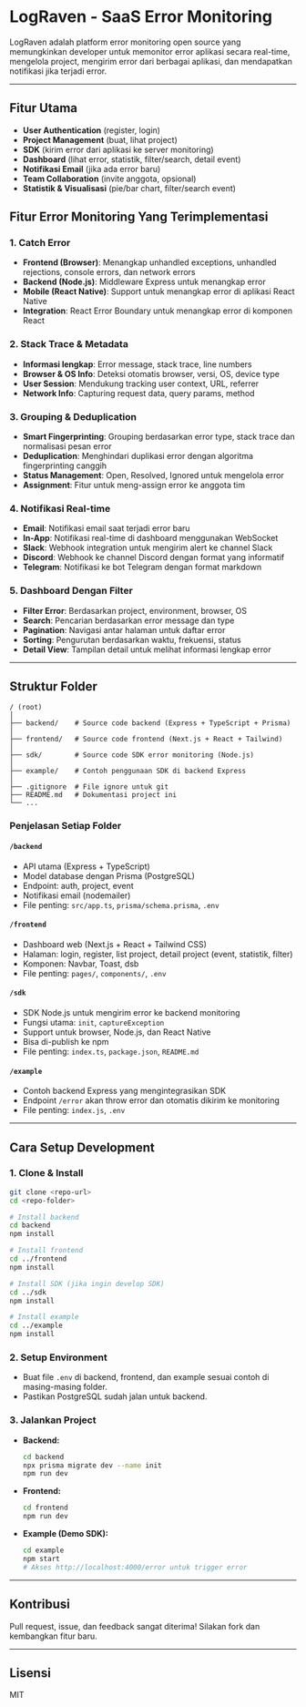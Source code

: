 # LogRaven - SaaS Error Monitoring

LogRaven adalah platform error monitoring open source yang memungkinkan developer untuk memonitor error aplikasi secara real-time, mengelola project, mengirim error dari berbagai aplikasi, dan mendapatkan notifikasi jika terjadi error.

---

## Fitur Utama
- **User Authentication** (register, login)
- **Project Management** (buat, lihat project)
- **SDK** (kirim error dari aplikasi ke server monitoring)
- **Dashboard** (lihat error, statistik, filter/search, detail event)
- **Notifikasi Email** (jika ada error baru)
- **Team Collaboration** (invite anggota, opsional)
- **Statistik & Visualisasi** (pie/bar chart, filter/search event)

## Fitur Error Monitoring Yang Terimplementasi

### 1. Catch Error
- **Frontend (Browser)**: Menangkap unhandled exceptions, unhandled rejections, console errors, dan network errors
- **Backend (Node.js)**: Middleware Express untuk menangkap error
- **Mobile (React Native)**: Support untuk menangkap error di aplikasi React Native
- **Integration**: React Error Boundary untuk menangkap error di komponen React

### 2. Stack Trace & Metadata
- **Informasi lengkap**: Error message, stack trace, line numbers
- **Browser & OS Info**: Deteksi otomatis browser, versi, OS, device type
- **User Session**: Mendukung tracking user context, URL, referrer
- **Network Info**: Capturing request data, query params, method

### 3. Grouping & Deduplication
- **Smart Fingerprinting**: Grouping berdasarkan error type, stack trace dan normalisasi pesan error
- **Deduplication**: Menghindari duplikasi error dengan algoritma fingerprinting canggih
- **Status Management**: Open, Resolved, Ignored untuk mengelola error
- **Assignment**: Fitur untuk meng-assign error ke anggota tim

### 4. Notifikasi Real-time
- **Email**: Notifikasi email saat terjadi error baru
- **In-App**: Notifikasi real-time di dashboard menggunakan WebSocket
- **Slack**: Webhook integration untuk mengirim alert ke channel Slack
- **Discord**: Webhook ke channel Discord dengan format yang informatif
- **Telegram**: Notifikasi ke bot Telegram dengan format markdown

### 5. Dashboard Dengan Filter
- **Filter Error**: Berdasarkan project, environment, browser, OS
- **Search**: Pencarian berdasarkan error message dan type
- **Pagination**: Navigasi antar halaman untuk daftar error
- **Sorting**: Pengurutan berdasarkan waktu, frekuensi, status
- **Detail View**: Tampilan detail untuk melihat informasi lengkap error

---

## Struktur Folder

```
/ (root)
│
├── backend/    # Source code backend (Express + TypeScript + Prisma)
│
├── frontend/   # Source code frontend (Next.js + React + Tailwind)
│
├── sdk/        # Source code SDK error monitoring (Node.js)
│
├── example/    # Contoh penggunaan SDK di backend Express
│
├── .gitignore  # File ignore untuk git
├── README.md   # Dokumentasi project ini
└── ...
```

### Penjelasan Setiap Folder

#### `/backend`
- API utama (Express + TypeScript)
- Model database dengan Prisma (PostgreSQL)
- Endpoint: auth, project, event
- Notifikasi email (nodemailer)
- File penting: `src/app.ts`, `prisma/schema.prisma`, `.env`

#### `/frontend`
- Dashboard web (Next.js + React + Tailwind CSS)
- Halaman: login, register, list project, detail project (event, statistik, filter)
- Komponen: Navbar, Toast, dsb
- File penting: `pages/`, `components/`, `.env`

#### `/sdk`
- SDK Node.js untuk mengirim error ke backend monitoring
- Fungsi utama: `init`, `captureException`
- Support untuk browser, Node.js, dan React Native
- Bisa di-publish ke npm
- File penting: `index.ts`, `package.json`, `README.md`

#### `/example`
- Contoh backend Express yang mengintegrasikan SDK
- Endpoint `/error` akan throw error dan otomatis dikirim ke monitoring
- File penting: `index.js`, `.env`

---

## Cara Setup Development

### 1. **Clone & Install**
```bash
git clone <repo-url>
cd <repo-folder>

# Install backend
cd backend
npm install

# Install frontend
cd ../frontend
npm install

# Install SDK (jika ingin develop SDK)
cd ../sdk
npm install

# Install example
cd ../example
npm install
```

### 2. **Setup Environment**
- Buat file `.env` di backend, frontend, dan example sesuai contoh di masing-masing folder.
- Pastikan PostgreSQL sudah jalan untuk backend.

### 3. **Jalankan Project**
- **Backend:**
  ```bash
  cd backend
  npx prisma migrate dev --name init
  npm run dev
  ```
- **Frontend:**
  ```bash
  cd frontend
  npm run dev
  ```
- **Example (Demo SDK):**
  ```bash
  cd example
  npm start
  # Akses http://localhost:4000/error untuk trigger error
  ```

---

## Kontribusi
Pull request, issue, dan feedback sangat diterima! Silakan fork dan kembangkan fitur baru.

---

## Lisensi
MIT 